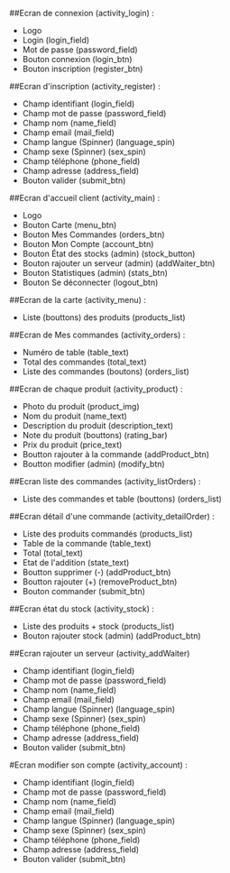 ##Ecran de connexion (activity_login) :
- Logo
- Login (login_field)
- Mot de passe (password_field)
- Bouton connexion (login_btn)
- Bouton inscription (register_btn)

##Ecran d'inscription (activity_register) :
- Champ identifiant (login_field)
- Champ mot de passe (password_field)
- Champ nom (name_field)
- Champ email (mail_field)
- Champ langue (Spinner) (language_spin)
- Champ sexe (Spinner) (sex_spin)
- Champ téléphone (phone_field)
- Champ adresse (address_field)
- Bouton valider (submit_btn)

##Ecran d'accueil client (activity_main) :
- Logo
- Bouton Carte (menu_btn)
- Bouton Mes Commandes (orders_btn)
- Bouton Mon Compte (account_btn)
- Bouton État des stocks (admin) (stock_button)
- Bouton rajouter un serveur (admin) (addWaiter_btn)
- Bouton Statistiques (admin) (stats_btn)
- Bouton Se déconnecter (logout_btn)

##Ecran de la carte (activity_menu) :
- Liste (bouttons) des produits (products_list)

##Ecran de Mes commandes (activity_orders) :
- Numéro de table (table_text)
- Total des commandes (total_text)
- Liste des commandes (boutons) (orders_list)

##Ecran de chaque produit (activity_product) :
- Photo du produit (product_img)
- Nom du produit (name_text)
- Description du produit (description_text)
- Note du produit (bouttons) (rating_bar)
- Prix du produit (price_text)
- Boutton rajouter à la commande (addProduct_btn)
- Boutton modifier (admin) (modify_btn)

##Ecran liste des commandes (activity_listOrders) :
- Liste des commandes et table (bouttons) (orders_list)

##Ecran détail d'une commande (activity_detailOrder) :
- Liste des produits commandés (products_list)
- Table de la commande (table_text)
- Total (total_text)
- Etat de l'addition (state_text)
- Boutton supprimer (-) (addProduct_btn)
- Boutton rajouter (+) (removeProduct_btn)
- Bouton commander (submit_btn)

##Ecran état du stock (activity_stock) :
- Liste des produits + stock (products_list)
- Bouton rajouter stock (admin) (addProduct_btn)

##Ecran rajouter un serveur (activity_addWaiter)
- Champ identifiant (login_field)
- Champ mot de passe (password_field)
- Champ nom (name_field)
- Champ email (mail_field)
- Champ langue (Spinner) (language_spin)
- Champ sexe (Spinner) (sex_spin)
- Champ téléphone (phone_field)
- Champ adresse (address_field)
- Bouton valider (submit_btn)

#Ecran modifier son compte (activity_account) :
- Champ identifiant (login_field)
- Champ mot de passe (password_field)
- Champ nom (name_field)
- Champ email (mail_field)
- Champ langue (Spinner) (language_spin)
- Champ sexe (Spinner) (sex_spin)
- Champ téléphone (phone_field)
- Champ adresse (address_field)
- Bouton valider (submit_btn)

